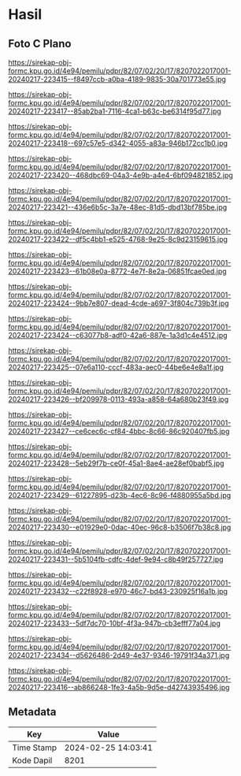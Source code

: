 # Hasil

## Foto C Plano

https://sirekap-obj-formc.kpu.go.id/4e94/pemilu/pdpr/82/07/02/20/17/8207022017001-20240217-223415--f8497ccb-a0ba-4189-9835-30a701773e55.jpg

https://sirekap-obj-formc.kpu.go.id/4e94/pemilu/pdpr/82/07/02/20/17/8207022017001-20240217-223417--85ab2ba1-7116-4ca1-b63c-be6314f95d77.jpg

https://sirekap-obj-formc.kpu.go.id/4e94/pemilu/pdpr/82/07/02/20/17/8207022017001-20240217-223418--697c57e5-d342-4055-a83a-946b172cc1b0.jpg

https://sirekap-obj-formc.kpu.go.id/4e94/pemilu/pdpr/82/07/02/20/17/8207022017001-20240217-223420--468dbc69-04a3-4e9b-a4e4-6bf094821852.jpg

https://sirekap-obj-formc.kpu.go.id/4e94/pemilu/pdpr/82/07/02/20/17/8207022017001-20240217-223421--436e6b5c-3a7e-48ec-81d5-dbd13bf785be.jpg

https://sirekap-obj-formc.kpu.go.id/4e94/pemilu/pdpr/82/07/02/20/17/8207022017001-20240217-223422--df5c4bb1-e525-4768-9e25-8c9d23159615.jpg

https://sirekap-obj-formc.kpu.go.id/4e94/pemilu/pdpr/82/07/02/20/17/8207022017001-20240217-223423--61b08e0a-8772-4e7f-8e2a-06851fcae0ed.jpg

https://sirekap-obj-formc.kpu.go.id/4e94/pemilu/pdpr/82/07/02/20/17/8207022017001-20240217-223424--9bb7e807-dead-4cde-a697-3f804c739b3f.jpg

https://sirekap-obj-formc.kpu.go.id/4e94/pemilu/pdpr/82/07/02/20/17/8207022017001-20240217-223424--c63077b8-adf0-42a6-887e-1a3d1c4e4512.jpg

https://sirekap-obj-formc.kpu.go.id/4e94/pemilu/pdpr/82/07/02/20/17/8207022017001-20240217-223425--07e6a110-cccf-483a-aec0-44be6e4e8a1f.jpg

https://sirekap-obj-formc.kpu.go.id/4e94/pemilu/pdpr/82/07/02/20/17/8207022017001-20240217-223426--bf209978-0113-493a-a858-64a680b23f49.jpg

https://sirekap-obj-formc.kpu.go.id/4e94/pemilu/pdpr/82/07/02/20/17/8207022017001-20240217-223427--ce6cec6c-cf84-4bbc-8c66-86c920407fb5.jpg

https://sirekap-obj-formc.kpu.go.id/4e94/pemilu/pdpr/82/07/02/20/17/8207022017001-20240217-223428--5eb29f7b-ce0f-45a1-8ae4-ae28ef0babf5.jpg

https://sirekap-obj-formc.kpu.go.id/4e94/pemilu/pdpr/82/07/02/20/17/8207022017001-20240217-223429--61227895-d23b-4ec6-8c96-f4880955a5bd.jpg

https://sirekap-obj-formc.kpu.go.id/4e94/pemilu/pdpr/82/07/02/20/17/8207022017001-20240217-223430--e01929e0-0dac-40ec-96c8-b3506f7b38c8.jpg

https://sirekap-obj-formc.kpu.go.id/4e94/pemilu/pdpr/82/07/02/20/17/8207022017001-20240217-223431--5b5104fb-cdfc-4def-9e94-c8b49f257727.jpg

https://sirekap-obj-formc.kpu.go.id/4e94/pemilu/pdpr/82/07/02/20/17/8207022017001-20240217-223432--c22f8928-e970-46c7-bd43-230925f16a1b.jpg

https://sirekap-obj-formc.kpu.go.id/4e94/pemilu/pdpr/82/07/02/20/17/8207022017001-20240217-223433--5df7dc70-10bf-4f3a-947b-cb3efff77a04.jpg

https://sirekap-obj-formc.kpu.go.id/4e94/pemilu/pdpr/82/07/02/20/17/8207022017001-20240217-223434--d5626486-2d49-4e37-9346-19791f34a371.jpg

https://sirekap-obj-formc.kpu.go.id/4e94/pemilu/pdpr/82/07/02/20/17/8207022017001-20240217-223416--ab866248-1fe3-4a5b-9d5e-d42743935496.jpg


## Metadata

| Key        | Value               |
| ---------- | ------------------- |
| Time Stamp | 2024-02-25 14:03:41 |
| Kode Dapil | 8201                |



